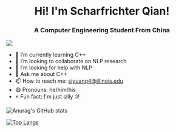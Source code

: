<h1 align="center"> Hi! I'm Scharfrichter Qian! </h1>
<h3 align="center">A Computer Engineering Student From China</h3>

<img src="https://user-images.githubusercontent.com/73097560/115834477-dbab4500-a447-11eb-908a-139a6edaec5c.gif"></p>

- 🌱 I’m currently learning C++
- 👯 I’m looking to collaborate on NLP research
- 🤔 I’m looking for help with NLP
- 💬 Ask me about C++
- 📫 How to reach me: siyuanq4@illinois.edu
- 😄 Pronouns: he/him/his
- ⚡ Fun fact: I'm just silly :)!


<!--
**Brant-Skywalker/Brant-Skywalker** is a ✨ _special_ ✨ repository because its `README.md` (this file) appears on your GitHub profile.

Here are some ideas to get you started:

- 🔭 I’m currently working on ...
- 🌱 I’m currently learning ...
- 👯 I’m looking to collaborate on ...
- 🤔 I’m looking for help with ...
- 💬 Ask me about ...
- 📫 How to reach me: ...
- 😄 Pronouns: ...
- ⚡ Fun fact: ...
-->
![Anurag's GitHub stats](https://github-readme-stats.vercel.app/api?username=Brant-Skywalker&show_icons=true&theme=dracula)

[![Top Langs](https://github-readme-stats.vercel.app/api/top-langs/?username=Brant-Skywalker&langs_count=8&hide=jupyter%20notebook)](https://github.com/anuraghazra/github-readme-stats)

